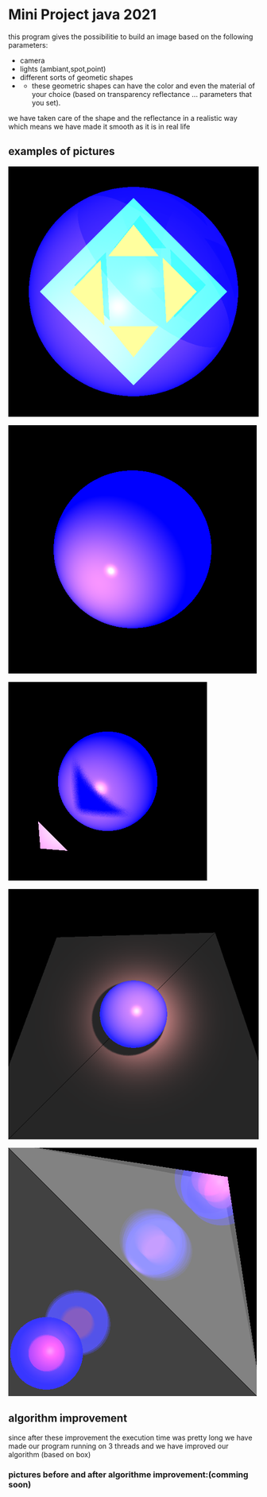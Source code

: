 # Mini Project java 2021

 this program gives the possibilitie to build an image based on the following parameters:
 - camera
 - lights (ambiant,spot,point)
 - different sorts of geometic shapes 
 - - these  geometric shapes can have the color and even the material of your choice (based on transparency reflectance ... parameters that you set).
 
 we have taken care of the shape and the reflectance in a realistic way which means we have made it smooth as it is in real life
 ## examples of pictures 
 ![](alltogether.png)
 
 ![](lightSpherePoint.png)
 
 ![](shadowSphereTriangleInitial2.png)
 
 ![](shadowTrianglesSphere.png)
 
 ![](reflectionTwoSpheresMirrored.png)
 ## algorithm improvement
since after these improvement the execution time was pretty long we have made our program running on 3 threads and we have improved our algorithm (based on box)
### pictures before and after algorithme improvement:(comming soon)

